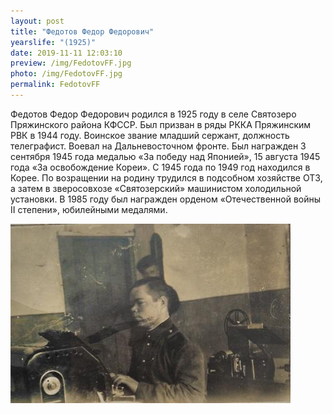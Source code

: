 ```yaml
---
layout: post
title: "Федотов Федор Федорович"
yearslife: "(1925)"
date: 2019-11-11 12:03:10
preview: /img/FedotovFF.jpg
photo: /img/FedotovFF.jpg
permalink: FedotovFF
---
```


Федотов Федор Федорович родился в 1925 году в селе Святозеро Пряжинского района КФССР. Был призван в ряды РККА Пряжинским РВК в 1944 году. Воинское звание младший сержант, должность телеграфист. Воевал на Дальневосточном фронте. Был награжден 3 сентября 1945 года медалью «За победу над Японией», 15 августа 1945 года «За освобождение Кореи». С 1945 года по 1949 год находился в Корее. По возращении на родину трудился в подсобном хозяйстве ОТЗ, а затем в зверосовхозе «Святозерский» машинистом холодильной установки. В 1985 году был награжден орденом «Отечественной войны II степени», юбилейными медалями.

[<img src="/img/FedotovFF1.jpg#thumbnail" alt="" title="">](/img/FedotovFF1.jpg)